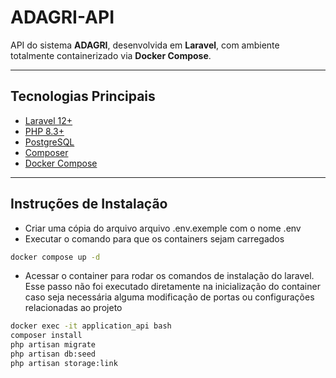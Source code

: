 # ADAGRI-API

API do sistema **ADAGRI**, desenvolvida em **Laravel**, com ambiente totalmente containerizado via **Docker Compose**.  

---

## Tecnologias Principais

- [Laravel 12+](https://laravel.com)
- [PHP 8.3+](https://www.php.net/)
- [PostgreSQL](https://www.postgresql.org/)
- [Composer](https://getcomposer.org/)
- [Docker Compose](https://docs.docker.com/compose/)

---

## Instruções de Instalação
- Criar uma cópia do arquivo arquivo .env.exemple com o nome .env
- Executar o comando para que os containers sejam carregados
```bash
docker compose up -d
```

- Acessar o container para rodar os comandos de instalação do laravel. Esse passo não foi executado diretamente na inicialização do container caso seja necessária alguma modificação de portas ou configurações relacionadas ao projeto

```bash
docker exec -it application_api bash
composer install
php artisan migrate
php artisan db:seed
php artisan storage:link
```